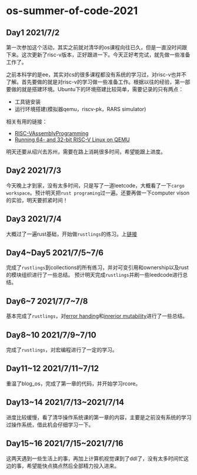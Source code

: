 # os-summer-of-code-2021

## Day1 2021/7/2
第一次参加这个活动，其实之前就对清华的os课程向往已久，但是一直没时间跟下来。这次更新了risc-v版本，正好跟进一下。今天正好考完试，就先做一些准备工作了。

之前本科学的是ee，其实对cs的很多课程都没有系统的学习过，对risc-v也并不了解。首先要做的就是对risc-v的学习做一些准备工作。根据以往的经验，第一部要做的就是搭建环境。Ubuntu下的环境搭建比较简单，需要记录的只有两点：

- 工具链安装
- 运行环境搭建(模拟器qemu，riscv-pk，RARS simulator)

相关有用的链接：
- [RISC-VAssemblyProgramming](https://passlab.github.io/ITSC3181/resources/RISC-VAssemblyProgramming.html)
- [Running 64- and 32-bit RISC-V Linux on QEMU](https://risc-v-getting-started-guide.readthedocs.io/en/latest/linux-qemu.html)

明天还要从绍兴去苏州，需要在路上消耗很多时间，希望能跟上进度。

## Day2 2021/7/3
今天晚上才到家，没有太多时间，只是写了一道leetcode，大概看了一下`cargo workspace`。预计明天把`rust programing`过一遍。还要再做一下computer vison的实验，明天要抓紧时间！

## Day3 2021/7/4
大概过了一遍rust基础，开始做`rustlings`的练习。上[链接](https://github.com/readlnh/rustlings)

## Day4~Day5 2021/7/5~7/6
完成了`rustlings`到collections的所有练习，并对可变引用和ownership以及rust的模块组织进行了一些总结。
预计明天完成`rustlings`并刷一些leedcode进行总结。

## Day6~7 2021/7/7~7/8
基本完成了`rustlings`，对[error handing](./error_handing.md)和[inrerior mutability](./Interior_mutability.md)进行了一些总结。

## Day8~10 2021/7/9~7/10
完成了`rustlings`，对宏编程进行了一定的学习。

## Day11~12 2021/7/11~7/12
重温了blog_os，完成了第一章的代码，并开始学习rcore。

## Day13~14 2021/7/13~2021/7/14
进度比较缓慢，看了清华操作系统课的第一章的内容，主要是之前没有系统的学习过操作系统，借此机会仔细学习一下。

## Day15~16 2021/7/15~2021/7/16
这两天遇到一些生活上的事，再加上计算机视觉课到了ddl了，没有太多时间忙这边的事，希望能快点搞点然后全部精力投入进来。